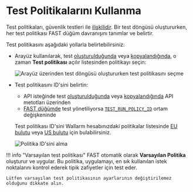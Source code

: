 [img-set-policy-in-gui]:    ../../../images/fast/operations/common/test-policy/overview/tr-gui-set-policy.png
[img-get-policy-id]:        ../../../images/fast/operations/common/test-policy/overview/get-policy-id.png

[doc-pol-tr-relations]:     ../internals.md#fast-test-policy
[doc-tr-creation-gui]:      ../create-testrun.md#creating-a-test-run-via-web-interface
[doc-tr-creation-api]:      ../create-testrun.md#creating-a-test-run-via-api
[doc-tr-copying-gui]:       ../copy-testrun.md#copying-a-test-run-via-web-interface
[doc-tr-copying-api]:       ../copy-testrun.md#copying-a-test-run-via-an-api

[doc-ci-mode]:              ../../poc/integration-overview-ci-mode.md
[doc-tr-pid-envvar]:        ../../poc/ci-mode-testing.md#environment-variables-in-testing-mode

[link-pol-list-eu]:         https://my.wallarm.com/testing/policies/     
[link-pol-list-us]:         https://us1.my.wallarm.com/testing/policies/


# Test Politikalarını Kullanma

Test politikaları, güvenlik testleri ile [ilişkilidir][doc-pol-tr-relations]. Bir test döngüsü oluştururken, her test politikası FAST düğüm davranışını tanımlar ve belirtir.

Test politikasını aşağıdaki yollarla belirtebilirsiniz:

* Arayüz kullanılarak, test [oluşturulduğunda][doc-tr-creation-gui] veya [kopyalandığında][doc-tr-copying-gui], o zaman **Test politikası** açılır listesinden politikayı seçin:

    ![Arayüz üzerinden test döngüsü oluştururken test politikasını seçme][img-set-policy-in-gui]

* Test politikasını ID'sini belirtin:
    * API isteğinde test [oluşturulduğunda][doc-tr-creation-api] veya [kopyalandığında][doc-tr-copying-api] API metotları üzerinden
    * [FAST düğümde][doc-ci-mode] test yönetiliyorsa [`TEST_RUN_POLICY_ID`][doc-tr-pid-envvar] ortam değişkeninde
        
    Test politikası ID'sini Wallarm hesabınızdaki politikalar listesinde [EU bulutu][link-pol-list-eu] veya [US bulutu][link-pol-list-us] için bulabilirsiniz.

    ![Politika ID'sini alma][img-get-policy-id]

!!! info "Varsayılan test politikası"
    FAST otomatik olarak **Varsayılan Politika** oluşturur ve uygular. Bu politika, uygulamayı, en sık kullanılan istek noktalarını kontrol ederek tipik zafiyetler için test eder.

    Lütfen varsayılan test politikasının ayarlarının değiştirilemez olduğunu dikkate alın.